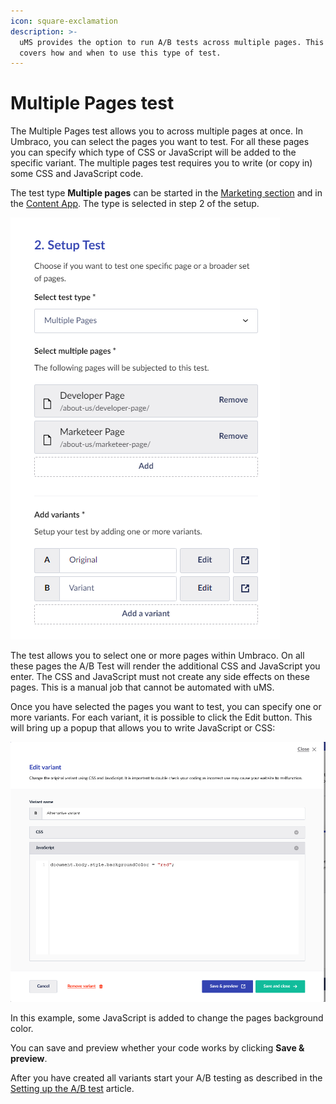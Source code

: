 ```yaml
---
icon: square-exclamation
description: >-
  uMS provides the option to run A/B tests across multiple pages. This article
  covers how and when to use this type of test.
---
```


# Multiple Pages test

The Multiple Pages test allows you to across multiple pages at once. In Umbraco, you can select the pages you want to test. For all these pages you can specify which type of CSS or JavaScript will be added to the specific variant. The multiple pages test requires you to write (or copy in) some CSS and JavaScript code.

The test type **Multiple pages** can be started in the [Marketing section](unpublished-item-51de601d-1366-488a-8ad8-0b7f52c02be5/) and in the [Content App](../../../../../the-umarketingsuite-broad-overview/content-apps/). The type is selected in step 2 of the setup.

![](../../../.gitbook/assets/engage-ab-test-mutliple-pages.png)

The test allows you to select one or more pages within Umbraco. On all these pages the A/B Test will render the additional CSS and JavaScript you enter. The CSS and JavaScript must not create any side effects on these pages. This is a manual job that cannot be automated with uMS.

Once you have selected the pages you want to test, you can specify one or more variants. For each variant, it is possible to click the Edit button. This will bring up a popup that allows you to write JavaScript or CSS:

![](../../../.gitbook/assets/engage-ab-test-documettype-javascript.png)

In this example, some JavaScript is added to change the pages background color.

You can save and preview whether your code works by clicking **Save & preview**.

After you have created all variants start your A/B testing as described in the [Setting up the A/B test](../../../../../a-b-testing/setting-up-the-a-b-test/) article.
